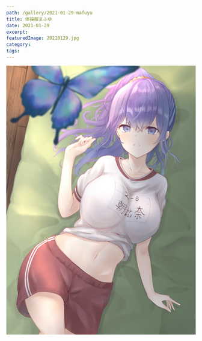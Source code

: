 ```yaml
---
path: /gallery/2021-01-29-mafuyu
title: 体操服まふゆ
date: 2021-01-29
excerpt:
featuredImage: 20210129.jpg
category:
tags:
---
```


![](20210129.jpg)
